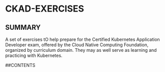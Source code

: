 # CKAD-EXERCISES
## SUMMARY
A set of exercises tO help prepare for the Certified Kubernetes Application Developer exam, offered by the Cloud Native Computing Foundation, organized by curriculum domain. They may as well serve as learning and practicing with Kubernetes.

##CONTENTS
